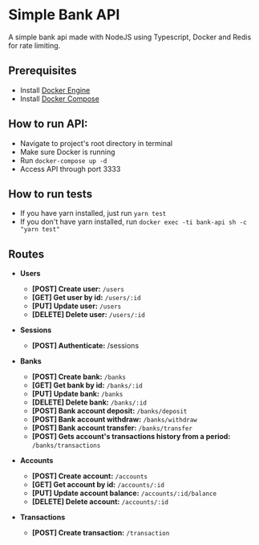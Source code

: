 # Simple Bank API

A simple bank api made with NodeJS using Typescript, Docker and Redis for rate limiting.

## Prerequisites

- Install [Docker Engine](https://docs.docker.com/engine/install/)
- Install [Docker Compose](https://docs.docker.com/compose/install/)

## How to run API:

- Navigate to project's root directory in terminal
- Make sure Docker is running
- Run `docker-compose up -d`
- Access API through port 3333

## How to run tests

- If you have yarn installed, just run `yarn test`
- If you don't have yarn installed, run `docker exec -ti bank-api sh -c "yarn test"`

## Routes

- **Users**

  - **[POST] Create user:** `/users`
  - **[GET] Get user by id:** `/users/:id`
  - **[PUT] Update user:** `/users`
  - **[DELETE] Delete user:** `/users/:id`

- **Sessions**

  - **[POST] Authenticate:** /sessions

- **Banks**

  - **[POST] Create bank:** `/banks`
  - **[GET] Get bank by id:** `/banks/:id`
  - **[PUT] Update bank:** `/banks`
  - **[DELETE] Delete bank:** `/banks/:id`
  - **[POST] Bank account deposit:** `/banks/deposit`
  - **[POST] Bank account withdraw:** `/banks/withdraw`
  - **[POST] Bank account transfer:** `/banks/transfer`
  - **[POST] Gets account's transactions history from a period:** `/banks/transactions`

- **Accounts**

  - **[POST] Create account:** `/accounts`
  - **[GET] Get account by id:** `/accounts/:id`
  - **[PUT] Update account balance:** `/accounts/:id/balance`
  - **[DELETE] Delete account:** `/accounts/:id`

- **Transactions**

  - **[POST] Create transaction:** `/transaction`
